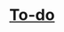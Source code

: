<h1><a href="https://todo-app106.netlify.app">To-do</a></h1>
<h1><a href="https://to-do-list-106.netlify.app"<TO-DO-LIST</a></h1>

